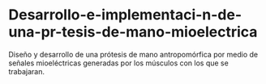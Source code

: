 # Desarrollo-e-implementaci-n-de-una-pr-tesis-de-mano-mioelectrica
Diseño y desarrollo de una prótesis de mano antropomórfica por medio de señales mioeléctricas generadas por los músculos con los que se trabajaran.
